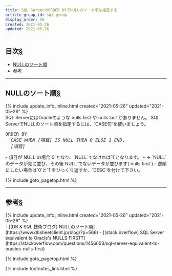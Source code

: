 ```yaml
---
title: SQL ServerのORDER BYでNULLのソート順を指定する
article_group_id: sql-group
display_order: 50
created: 2021-05-26
updated: 2021-05-26
---
```


## <a name="index">目次</a><a class="heading-anchor-permalink" href="#目次">§</a>

<ul id="index_ul">
<li><a href="#NULLのソート順">NULLのソート順</a></li>
<li><a href="#reference">参考</a></li>
</ul>

* * *
## <a name="NULLのソート順">NULLのソート順</a><a class="heading-anchor-permalink" href="#NULLのソート順">§</a>
<div class="chapter-updated">{% include update_info_inline.html created="2021-05-26" updated="2021-05-26" %}</div>
SQL ServerにはOracleのような`nulls first`や`nulls last`がありません。  
SQL ServerでNULLのソート順を指定するには、`CASE句`を使いましょう。
<div class="code-box no-title">
<pre>
ORDER BY
  <em>CASE WHEN</em> <em class="blue">[項目]</em> <em>IS NULL THEN 0 ELSE 1 END</em>,
  <em class="blue">[項目]</em>
</pre>
</div>
- 項目が`NULL`の場合`0`となり、`NULL`でなければ`1`となります。
  - → `NULL`のデータが先に並び、その後`NULL`でないデータが並びます(`nulls first`)
- 逆順にしたい場合は`0`と`1`をひっくり返すか、`DESC`を付けて下さい。


{% include goto_pagetop.html %}

* * *
## <a name="reference">参考</a><a class="heading-anchor-permalink" href="#reference">§</a>
<div class="chapter-updated">{% include update_info_inline.html created="2021-05-26" updated="2021-05-26" %}</div>
- [(DB & SQL 技術ブログ) NULLのソート順](https://www.dbsheetclient.jp/blog/?p=566)
- [(stack overflow) SQL Server equivalent to Oracle's NULLS FIRST?](https://stackoverflow.com/questions/1456653/sql-server-equivalent-to-oracles-nulls-first)

{% include goto_pagetop.html %}

{% include footnotes_link.html %}

